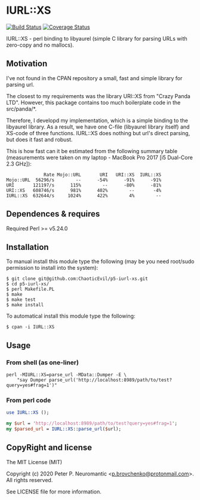 # IURL::XS

[![Build Status](https://travis-ci.com/ChaoticEvil/p5-iurl-xs.svg?branch=master)](https://travis-ci.com/ChaoticEvil/p5-iurl-xs)
[![Coverage Status](https://coveralls.io/repos/github/ChaoticEvil/p5-iurl-xs/badge.svg?branch=master)](https://coveralls.io/github/ChaoticEvil/p5-iurl-xs?branch=master)

IURL::XS - perl binding to libyaurel (simple C library for parsing URLs with zero-copy and no mallocs).

## Motivation

I've not found in the CPAN repository a small, fast and simple library for parsing url.

The closest to my requirements was the library URI::XS from "Crazy Panda LTD". However, this package contains too much boilerplate code in the src/panda/*.

Therefore, I developd my implementation, which is a simple binding to the libyaurel library. As a result, we have one C-file (libyaurel library itself) and XS-code of three functions. IURL::XS does nothing but url's direct parsing, but does it fast and robust.

This is how fast can it be estimated from the following summary table (measurements were taken on my laptop - MacBook Pro 2017 [i5 Dual-Core 2.3 GHz]):

```
              Rate Mojo::URL       URI   URI::XS  IURL::XS
Mojo::URL  56296/s        --      -54%      -91%      -91%
URI       121197/s      115%        --      -80%      -81%
URI::XS   608746/s      981%      402%        --       -4%
IURL::XS  632644/s     1024%      422%        4%        --
```

## Dependences & requires

Required Perl >= v5.24.0

## Installation

To manual install this module type the following (may be you need root/sudo permission to install into the system):

```
$ git clone git@github.com:ChaoticEvil/p5-iurl-xs.git
$ cd p5-iurl-xs/
$ perl Makefile.PL
$ make
$ make test
$ make install
```

To automatical install this module type the following:

```
$ cpan -i IURL::XS
```

## Usage

### From shell (as one-liner)

```
perl -MIURL::XS=parse_url -MData::Dumper -E \
    "say Dumper parse_url('http://localhost:8989/path/to/test?query=yes#frag=1')"
```

### From perl code

```perl
use IURL::XS ();

my $url = 'http://localhost:8989/path/to/test?query=yes#frag=1';
my $parsed_url = IURL::XS::parse_url($url);
```

## CopyRight and license

The MIT License (MIT)

Copyright (c) 2020 Peter P. Neuromantic \<p.brovchenko@protonmail.com\>.\
All rights reserved.

See LICENSE file for more information.
